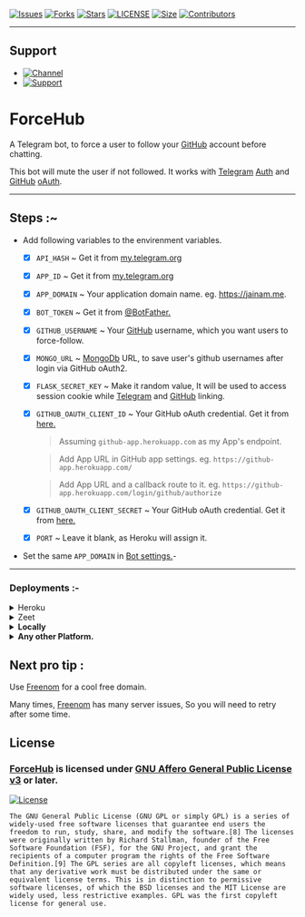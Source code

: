 [![Issues](https://img.shields.io/github/issues/jainamoswal/ForceHub?style=for-the-badge&color=green)](https://github.com/jainamoswal/ForceHub/issues)
[![Forks](https://img.shields.io/github/forks/jainamoswal/ForceHub?style=for-the-badge&color=green)](https://github.com/jainamoswal/ForceHub/fork)
[![Stars](https://img.shields.io/github/stars/jainamoswal/ForceHub?style=for-the-badge&color=green)](https://github.com/jainamoswal/ForceHub)
[![LICENSE](https://img.shields.io/github/license/jainamoswal/ForceHub?color=green&style=for-the-badge)](https://github.com/jainamoswal/ForceHub)
[![Size](https://img.shields.io/github/repo-size/jainamoswal/ForceHub?style=for-the-badge&color=green)](https://github.com/jainamoswal/ForceHub)
[![Contributors](https://img.shields.io/github/contributors/jainamoswal/ForceHub?style=for-the-badge&color=green)](https://github.com/jainamoswal/ForceHub)

---
## Support 
- [![Channel](https://img.shields.io/badge/Telegram-Channel-green?style=for-the-badge&logo=telegram)](https://t.me/J_projects)
- [![Support](https://img.shields.io/badge/Telegram-Group-green?style=for-the-badge&logo=telegram)](https://t.me/J_projects_chat)




# ForceHub


A Telegram bot, to force a user to follow your [GitHub](https://www.github.com/jainamoswal) account before chatting.

This bot will mute the user if not followed. It works with [Telegram](https:///www.telegram.org) [Auth](https://core.telegram.org/widgets/login) and [GitHub](https:///www.github.com) [oAuth](https://docs.github.com/en/developers/apps/authorizing-oauth-apps).

---
## Steps :~ 

- Add following variables to the envirenment variables.

    - [x] `API_HASH` ~ Get it from [my.telegram.org](https://my.telegram.org/auth)

    - [x] `APP_ID` ~ Get it from [my.telegram.org](https://my.telegram.org/auth)

    - [x] `APP_DOMAIN` ~ Your application domain name. eg. https://jainam.me. 

    - [x] `BOT_TOKEN` ~ Get it from [@BotFather.](https://t.me/botfather)

    - [x] `GITHUB_USERNAME` ~ Your [GitHub](https://www.github.com/jainamoswal) username, which you want users to force-follow.

    - [x] `MONGO_URL` ~ [MongoDb](https://www.mongodb.com) URL, to save user's github usernames after login via GitHub oAuth2.

    - [x] `FLASK_SECRET_KEY` ~ Make it random value, It will be used to access session cookie while [Telegram](https://t.me/j_projects) and [GitHub](https://www.github.com/jainamoswal) linking. 

    - [x] `GITHUB_OAUTH_CLIENT_ID` ~ Your GitHub oAuth credential. Get it from [here.](https://github.com/settings/applications/new)

        > Assuming `github-app.herokuapp.com` as my App's endpoint.

        > Add App URL in GitHub app settings. eg. `https://github-app.herokuapp.com/`

        > Add App URL and a callback route to it. eg. `https://github-app.herokuapp.com/login/github/authorize`


    - [x] `GITHUB_OAUTH_CLIENT_SECRET` ~ Your GitHub oAuth credential. Get it from [here.](https://github.com/settings/applications/new)

    - [x] `PORT` ~ Leave it blank, as Heroku will assign it.


- Set the same `APP_DOMAIN` in [Bot settings.](https://core.telegram.org/widgets/login#linking-your-domain-to-the-bot)- 


---
    
### Deployments :-  

<details><summary>Heroku</summary>
<p><br>
<a href="https://dashboard.heroku.com/new?template=https://github.com/jainamoswal/ForceHub">
  <img src="https://www.herokucdn.com/deploy/button.svg" alt="Deploy">
</a>
</p>
</details>

<details><summary>Zeet</summary>
<p><br>
<a href="https://deploy.zeet.co?url=https://github.com/jainamoswal/ForceHub">
<img src="https://deploy.zeet.co/ForceHub.svg" alt="Deploy">
</a>
</p>
</details>

<details>
<summary><b>Locally</b></summary>
 <br>1. Clone it to your local machine.</br>
 <br>2. Add environment variables or remove them and use as normal varibales via setting them in <code>config.py</code></br>
 <br>3. Run both the files <code>app.py</code> & <code>ForceHub</code> via <code>python app.py</code> and <code>python -m ForceHub</code> respectively.</br>
</details>



<details>
<summary><b>Any other Platform.</b></summary>
<br>1. Clone this repo or fork it.</br>
<br>2. Set the variables as envirenment variables or in <code>config.py</code>.</br>
<br>3. Publish it.</br>
</details>


## Next pro tip :
 Use [Freenom](https://www.freenom.com) for a cool free domain.
 
 Many times, [Freenom](https://www.freenom.com) has many server issues, So you will need to retry after some time.
 

## License 
### [ForceHub](https://github.com/jainamoswal/ForceHub) is licensed under [GNU Affero General Public License v3](https://www.gnu.org/) or later.

[![License](https://www.gnu.org/graphics/gplv3-or-later.png)](LICENSE)

`The GNU General Public License (GNU GPL or simply GPL) is a series of widely-used free software licenses that guarantee end users the freedom to run, study, share, and modify the software.[8] The licenses were originally written by Richard Stallman, founder of the Free Software Foundation (FSF), for the GNU Project, and grant the recipients of a computer program the rights of the Free Software Definition.[9] The GPL series are all copyleft licenses, which means that any derivative work must be distributed under the same or equivalent license terms. This is in distinction to permissive software licenses, of which the BSD licenses and the MIT License are widely used, less restrictive examples. GPL was the first copyleft license for general use.`

